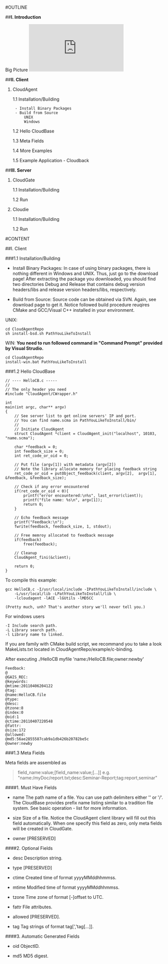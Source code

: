 #OUTLINE

##__I. Introduction__

Big Picture
![CloudBase-arch.png](http://140.123.101.146/NUWeb_Site.cht/show_page.php?file_path=dir_024/dir_004/dir_001/file_001.png "CloudBase Architecture")

##__II. Client__

1. CloudAgent

	1.1 Installation/Building
	
		- Install Binary Packages
		- Build from Source
			UNIX
			Windows
			
	1.2 Hello CloudBase
	
	1.3 Meta Fields
	
	1.4 More Examples
	
	1.5 Example Application - Cloudback
	
##__III. Server__

1. CloudGate

	1.1 Installation/Building
	
	1.2 Run
	
2. Cloudie

	1.1 Installation/Building
	
	1.2 Run

#CONTENT

##I. Client

###1.1 Installation/Building


- Install Binary Packages: 
  In case of using binary packages, there is nothing different in Windows and UNIX. 
  Thus, just go to the download page! After extracting the package you downloaded, 
  you should find two directories Debug and Release that contains debug version 
  headers/libs and release version headers/libs, respectively.
	
- Build from Source: 
  Source code can be obtained via SVN. Again, see download page to get it. Notice 
  followed build procedure reuqires CMake and GCC/Visual C++ installed in your 
  environment. 

UNIX:

	cd CloudAgentRepo
	sh install-bsd.sh PathYouLikeToInstall	
WIN: 
**You need to run followed command in "Command Prompt" provided by Visual Strudio.**

	cd CloudAgentRepo
	install-win.bat PathYouLikeToInstall

###1.2 Hello CloudBase
	
	// ---- HelloCB.c -----
	//
	// The only header you need
	#include "CloudAgent/CWrapper.h"

	int 
	main(int argc, char** argv)
	{
		// See server list to get online servers' IP and port.
		// You can find name.scma in PathYouLikeToInstall/bin/
		//
		// Initiate CloudAgent
		struct CloudAgent *client = CloudAgent_init("localhost", 10103, "name.scma");	

		char *feedback = 0;
		int feedback_size = 0;
		int ret_code_or_oid = 0;
		
		// Put file (argv[1]) with metadata (argv[2])
		// Note the library allocate memory for placing feedback string
		ret_code_or_oid = putObject_feedback(client, argv[2],  argv[1], &feedback, &feedback_size);

		// Check if any error encountered
		if(ret_code_or_oid < 0){
			printf("error encountered:\n%s", last_error(client));
			printf("file name: %s\n", argv[1]);
			return 0;
		}

		// Echo feedback message
		printf("Feedback:\n");
		fwrite(feedback, feedback_size, 1, stdout);

		// Free memroy allocated to feedback message
		if(feedback)
			free(feedback);
		
		// Cleanup 
		CloudAgent_fini(&client);

		return 0;	
	}

To compile this example:
	
	gcc HelloCB.c -I/usr/local/include -IPathYouLikeToInstall/include \ 
		-L/usr/local/lib -LPathYouLikeToInstall/lib \
		-lcloudagent -lACE -lGUtils -lMD5CC

	(Pretty much, unh? That's another story we'll never tell you.)

For windows users
	
	-I Include search path.
	-L Library search path.
	-l Library name to linked.

If you are family with CMake build script, we recommand you to take a look
MakeLists.txt located in CloudAgentRepo/example/c-binding.

After executing ./HelloCB myfile 'name:/HelloCB.file;owner:newby'

	Feedback:
	@
	@GAIS_REC:
	@keywords:
	@mtime:20110406204122
	@tag:
	@name:HelloCB.file
	@type:
	@desc:
	@tzone:8
	@index:0
	@oid:1
	@ctime:20110407220548
	@fattr:
	@size:172
	@allowed:
	@md5:56ae2855587cab9a1db426b20782be5c
	@owner:newby

###1.3 Meta Fields

Meta fields are assembled as 

> field_name:value;[field_name:value;[...]]
> e.g. "name:/myDoc/report.txt;desc:Seminar-Report;tag:report,seminar"

####1. Must Have Fields

- name The path name of a file. You can use path delimiters either '\' or '/'.
  The CloudBase provides prefix name listing similar to a tradition file system.
  See basic operation - list for more information.

- size Size of a file. Notice the CloudAgent client library will fill out this
  field automatically. When one specify this field as zero, only meta fields 
  will be created in CloudGate.

- owner [PRESERVED]

####2. Optional Fields

- desc Description string.

- type [PRESERVED]

- ctime Created time of format yyyyMMddhhmmss.

- mtime Modified time of format yyyyMMddhhmmss.

- tzone Time zone of format [-]offset to UTC.

- fattr File attributes.

- allowed [PRESERVED].

- tag Tag strings of format tag[','tag[...]].

####3. Automatic Generated Fields

- oid ObjectID.

- md5 MD5 digest.

